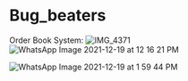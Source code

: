 # Bug_beaters
Order Book System:
![IMG_4371](https://user-images.githubusercontent.com/64749169/146665315-19d9cd7c-d9b2-4e94-a6cd-5c1302d28e9a.jpg)
![WhatsApp Image 2021-12-19 at 12 16 21 PM](https://user-images.githubusercontent.com/64749169/146666560-e4517715-b44a-45b7-a6e4-a9eeac62d863.jpeg)

![WhatsApp Image 2021-12-19 at 1 59 44 PM](https://user-images.githubusercontent.com/64749169/146668617-a881f2d6-c654-42c1-8698-ba5c0f6a8f53.jpeg)
